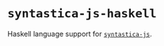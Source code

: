 # `syntastica-js-haskell`

Haskell language support for [`syntastica-js`](https://www.npmjs.com/package/@syntastica/core).
